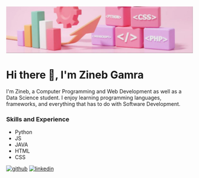 ![Software Development || Data Analytics ](https://github.com/zigmr/zigmr/blob/main/banner.jfif)
# Hi there 👋, I'm Zineb Gamra
I'm Zineb, a Computer Programming and Web Development as well as a Data Science student. I enjoy learning programming languages, frameworks, and everything that has to do with Software Development.

### Skills and Experience
*  Python
*  JS
*  JAVA
*  HTML
*  CSS

[<img src='https://cdn.jsdelivr.net/npm/simple-icons@3.0.1/icons/github.svg' alt='github' height='40'>](https://github.com/zigmr)  [<img src='https://cdn.jsdelivr.net/npm/simple-icons@3.0.1/icons/linkedin.svg' alt='linkedin' height='40'>](https://www.linkedin.com/in/https://www.linkedin.com/in/zineb-gamra//)  


